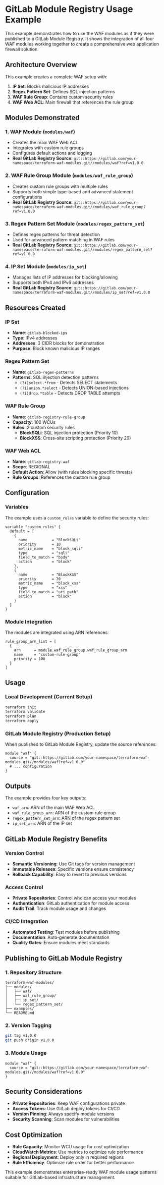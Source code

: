# GitLab Module Registry Usage Example

This example demonstrates how to use the WAF modules as if they were published to a GitLab Module Registry. It shows the integration of all four WAF modules working together to create a comprehensive web application firewall solution.

## Architecture Overview

This example creates a complete WAF setup with:

1. **IP Set**: Blocks malicious IP addresses
2. **Regex Pattern Set**: Defines SQL injection patterns
3. **WAF Rule Group**: Contains custom security rules
4. **WAF Web ACL**: Main firewall that references the rule group

## Modules Demonstrated

### 1. WAF Module (`modules/waf`)
- Creates the main WAF Web ACL
- Integrates with custom rule groups
- Configures default actions and logging
- **Real GitLab Registry Source**: `git::https://gitlab.com/your-namespace/terraform-waf-modules.git//modules/waf?ref=v1.0.0`

### 2. WAF Rule Group Module (`modules/waf_rule_group`)
- Creates custom rule groups with multiple rules
- Supports both simple type-based and advanced statement configurations
- **Real GitLab Registry Source**: `git::https://gitlab.com/your-namespace/terraform-waf-modules.git//modules/waf_rule_group?ref=v1.0.0`

### 3. Regex Pattern Set Module (`modules/regex_pattern_set`)
- Defines regex patterns for threat detection
- Used for advanced pattern matching in WAF rules
- **Real GitLab Registry Source**: `git::https://gitlab.com/your-namespace/terraform-waf-modules.git//modules/regex_pattern_set?ref=v1.0.0`

### 4. IP Set Module (`modules/ip_set`)
- Manages lists of IP addresses for blocking/allowing
- Supports both IPv4 and IPv6 addresses
- **Real GitLab Registry Source**: `git::https://gitlab.com/your-namespace/terraform-waf-modules.git//modules/ip_set?ref=v1.0.0`

## Resources Created

### IP Set
- **Name**: `gitlab-blocked-ips`
- **Type**: IPv4 addresses
- **Addresses**: 3 CIDR blocks for demonstration
- **Purpose**: Block known malicious IP ranges

### Regex Pattern Set
- **Name**: `gitlab-regex-patterns`
- **Patterns**: SQL injection detection patterns
  - `(?i)select.*from` - Detects SELECT statements
  - `(?i)union.*select` - Detects UNION-based injections
  - `(?i)drop.*table` - Detects DROP TABLE attempts

### WAF Rule Group
- **Name**: `gitlab-registry-rule-group`
- **Capacity**: 100 WCUs
- **Rules**: 2 custom security rules
  - **BlockSQLi**: SQL injection protection (Priority 10)
  - **BlockXSS**: Cross-site scripting protection (Priority 20)

### WAF Web ACL
- **Name**: `gitlab-registry-waf`
- **Scope**: REGIONAL
- **Default Action**: Allow (with rules blocking specific threats)
- **Rule Groups**: References the custom rule group

## Configuration

### Variables
The example uses a `custom_rules` variable to define the security rules:

```hcl
variable "custom_rules" {
  default = [
    {
      name           = "BlockSQLi"
      priority       = 10
      metric_name    = "block_sqli"
      type           = "sqli"
      field_to_match = "body"
      action         = "block"
    },
    {
      name           = "BlockXSS"
      priority       = 20
      metric_name    = "block_xss"
      type           = "xss"
      field_to_match = "uri_path"
      action         = "block"
    }
  ]
}
```

### Module Integration
The modules are integrated using ARN references:

```hcl
rule_group_arn_list = [
  {
    arn      = module.waf_rule_group.waf_rule_group_arn
    name     = "custom-rule-group"
    priority = 100
  }
]
```

## Usage

### Local Development (Current Setup)
```bash
terraform init
terraform validate
terraform plan
terraform apply
```

### GitLab Module Registry (Production Setup)
When published to GitLab Module Registry, update the source references:

```hcl
module "waf" {
  source = "git::https://gitlab.com/your-namespace/terraform-waf-modules.git//modules/waf?ref=v1.0.0"
  # ... configuration
}
```

## Outputs

The example provides four key outputs:

- `waf_arn`: ARN of the main WAF Web ACL
- `waf_rule_group_arn`: ARN of the custom rule group
- `regex_pattern_set_arn`: ARN of the regex pattern set
- `ip_set_arn`: ARN of the IP set

## GitLab Module Registry Benefits

### Version Control
- **Semantic Versioning**: Use Git tags for version management
- **Immutable Releases**: Specific versions ensure consistency
- **Rollback Capability**: Easy to revert to previous versions

### Access Control
- **Private Repositories**: Control who can access your modules
- **Authentication**: GitLab authentication for module access
- **Audit Trail**: Track module usage and changes

### CI/CD Integration
- **Automated Testing**: Test modules before publishing
- **Documentation**: Auto-generate documentation
- **Quality Gates**: Ensure modules meet standards

## Publishing to GitLab Module Registry

### 1. Repository Structure
```
terraform-waf-modules/
├── modules/
│   ├── waf/
│   ├── waf_rule_group/
│   ├── ip_set/
│   └── regex_pattern_set/
├── examples/
└── README.md
```

### 2. Version Tagging
```bash
git tag v1.0.0
git push origin v1.0.0
```

### 3. Module Usage
```hcl
module "waf" {
  source = "git::https://gitlab.com/your-namespace/terraform-waf-modules.git//modules/waf?ref=v1.0.0"
}
```

## Security Considerations

- **Private Repositories**: Keep WAF configurations private
- **Access Tokens**: Use GitLab deploy tokens for CI/CD
- **Version Pinning**: Always specify module versions
- **Security Scanning**: Scan modules for vulnerabilities

## Cost Optimization

- **Rule Capacity**: Monitor WCU usage for cost optimization
- **CloudWatch Metrics**: Use metrics to optimize rule performance
- **Regional Deployment**: Deploy only in required regions
- **Rule Efficiency**: Optimize rule order for better performance

This example demonstrates enterprise-ready WAF module usage patterns suitable for GitLab-based infrastructure management.